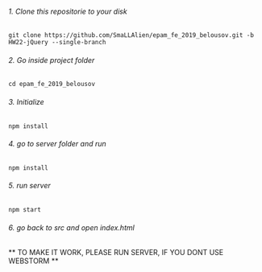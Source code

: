 
###### 1. Clone this repositorie to your disk
```
git clone https://github.com/SmaLLAlien/epam_fe_2019_belousov.git -b HW22-jQuery --single-branch

```
###### 2. Go inside project folder
```
cd epam_fe_2019_belousov
```
###### 3. Initialize
```
npm install
```
###### 4. go to server folder and run 
```
npm install
```
###### 5. run server
```
npm start
```
###### 6. go back to src and open index.html
** TO MAKE IT WORK, PLEASE RUN SERVER, IF YOU DONT USE WEBSTORM **


